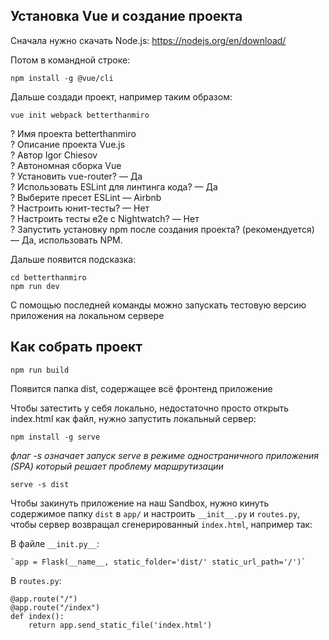 ## Установка Vue и создание проекта
Cначала нужно скачать Node.js:
https://nodejs.org/en/download/

Потом в командной строке:
    
    npm install -g @vue/cli

Дальше создади проект, например таким образом:

    vue init webpack betterthanmiro

? Имя проекта betterthanmiro <br>
? Описание проекта Vue.js <br>
? Автор Igor Chiesov <br>
? Автономная сборка Vue <br>
? Установить vue-router? — Да <br>
? Использовать ESLint для линтинга кода? — Да <br>
? Выберите пресет ESLint — Airbnb <br>
? Настроить юнит-тесты? — Нет <br>
? Настроить тесты e2e с Nightwatch? — Нет <br>
? Запустить установку npm после создания проекта?  (рекомендуется) — Да, использовать NPM. <br>

Дальше появится подсказка:

    cd betterthanmiro
    npm run dev 

С помощью последней команды можно запускать тестовую версию приложения на локальном сервере

## Как собрать проект

    npm run build

Появится папка dist, содержащее всё фронтенд приложение

Чтобы затестить у себя локально, недостаточно просто открыть index.html как файл, нужно запустить локальный сервер:

    npm install -g serve

*флаг -s означает запуск serve в режиме одностраничного приложения (SPA) который решает проблему маршрутизации*

    serve -s dist

Чтобы закинуть приложение на наш Sandbox, нужно кинуть содержимое папку `dist` в `app/` и настроить `__init__.py` и `routes.py`, чтобы сервер возвращал сгенерированный `index.html`, например так:

В файле `__init.py__`:

    `app = Flask(__name__, static_folder='dist/' static_url_path='/')`

В `routes.py`:

    @app.route("/")
    @app.route("/index")
    def index():
        return app.send_static_file('index.html')